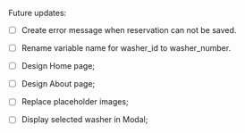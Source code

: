 Future updates:

- [ ] Create error message when reservation can not be saved.
- [ ] Rename variable name for washer_id to washer_number.
- [ ] Design Home page;
- [ ] Design About page;
- [ ] Replace placeholder images;
- [ ] Display selected washer in Modal;

